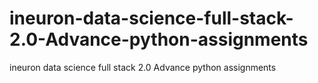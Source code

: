 # ineuron-data-science-full-stack-2.0-Advance-python-assignments
ineuron data science full stack 2.0  Advance python assignments
